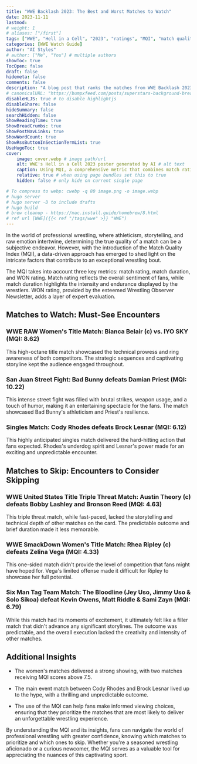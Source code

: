 ```yaml
---
title: "WWE Backlash 2023: The Best and Worst Matches to Watch"
date: 2023-11-11
lastmod:
# weight: 1
# aliases: ["/first"]
tags: ["WWE", "Hell in a Cell", "2023", "ratings", "MQI", "match quality index", "Bianca Belair", "Iyo Sky", "Seth Rollins", "Omos", "MVP", "Austin Theory", "Bobby Lashley", "Bronson Reed", "Rhea Ripley", "Zelina Vega", "Damian Priest", "Solo Sikoa", "Jey Uso", "Jimmy Uso", "Matt Riddle", "Kevin Owens", "Sami Zayn", "Cody Rhodes", "Brock Lesnar"]
categories: [WWE Watch Guide]
author: "AI Styles"
# author: ["Me", "You"] # multiple authors
showToc: true
TocOpen: false
draft: false
hidemeta: false
comments: false
description: "A blog post that ranks the matches from WWE Backlash 2023 based on a metric called the Match Quality Index (MQI), which combines the match rating & match length provided by Cageematch, and the WON rating, and gives recommendations on which ones to watch and which ones to skip."
# canonicalURL: "https://bumpxfeed.com/posts/superstars-background-breakdown-wwe-superstars-who-competed-at-backlash-2023-part-1/"
disableHLJS: true # to disable highlightjs
disableShare: false
hideSummary: false
searchHidden: false
ShowReadingTime: true
ShowBreadCrumbs: true
ShowPostNavLinks: true
ShowWordCount: true
ShowRssButtonInSectionTermList: true
UseHugoToc: true
cover:
    image: cover.webp # image path/url
    alt: WWE's Hell in a Cell 2023 poster generated by AI # alt text
    caption: Using MQI, a comprehensive metric that combines match rating and match length to provide a holistic assessment of the quality of each bout, here are the WWE Hell in a cell 2023 scores # display caption under cover
    relative: true # when using page bundles set this to true
    hidden: false # only hide on current single page

# To compress to webp: cwebp -q 80 image.png -o image.webp
# hugo server
# hugo server -D to include drafts
# hugo build
# brew cleanup - https://mac.install.guide/homebrew/8.html
# ref url [WWE]({{< ref "/tags/wwe" >}} "WWE")
---
```


In the world of professional wrestling, where athleticism, storytelling, and raw emotion intertwine, determining the true quality of a match can be a subjective endeavor. However, with the introduction of the Match Quality Index (MQI), a data-driven approach has emerged to shed light on the intricate factors that contribute to an exceptional wrestling bout.

The MQI takes into account three key metrics: match rating, match duration, and WON rating. Match rating reflects the overall sentiment of fans, while match duration highlights the intensity and endurance displayed by the wrestlers. WON rating, provided by the esteemed Wrestling Observer Newsletter, adds a layer of expert evaluation.

## Matches to Watch: Must-See Encounters

### WWE RAW Women's Title Match: Bianca Belair (c) vs. IYO SKY (MQI: 8.62)
This high-octane title match showcased the technical prowess and ring awareness of both competitors. The strategic sequences and captivating storyline kept the audience engaged throughout.

### San Juan Street Fight: Bad Bunny defeats Damian Priest (MQI: 10.22)
This intense street fight was filled with brutal strikes, weapon usage, and a touch of humor, making it an entertaining spectacle for the fans. The match showcased Bad Bunny's athleticism and Priest's resilience.

### Singles Match: Cody Rhodes defeats Brock Lesnar (MQI: 6.12)
This highly anticipated singles match delivered the hard-hitting action that fans expected. Rhodes's underdog spirit and Lesnar's power made for an exciting and unpredictable encounter.

## Matches to Skip: Encounters to Consider Skipping

### WWE United States Title Triple Threat Match: Austin Theory (c) defeats Bobby Lashley and Bronson Reed (MQI: 4.63)
This triple threat match, while fast-paced, lacked the storytelling and technical depth of other matches on the card. The predictable outcome and brief duration made it less memorable.

### WWE SmackDown Women's Title Match: Rhea Ripley (c) defeats Zelina Vega (MQI: 4.33)
This one-sided match didn't provide the level of competition that fans might have hoped for. Vega's limited offense made it difficult for Ripley to showcase her full potential.

### Six Man Tag Team Match: The Bloodline (Jey Uso, Jimmy Uso & Solo Sikoa) defeat Kevin Owens, Matt Riddle & Sami Zayn (MQI: 6.79)
While this match had its moments of excitement, it ultimately felt like a filler match that didn't advance any significant storylines. The outcome was predictable, and the overall execution lacked the creativity and intensity of other matches.

## Additional Insights

* The women's matches delivered a strong showing, with two matches receiving MQI scores above 7.5.

* The main event match between Cody Rhodes and Brock Lesnar lived up to the hype, with a thrilling and unpredictable outcome.

* The use of the MQI can help fans make informed viewing choices, ensuring that they prioritize the matches that are most likely to deliver an unforgettable wrestling experience.

By understanding the MQI and its insights, fans can navigate the world of professional wrestling with greater confidence, knowing which matches to prioritize and which ones to skip. Whether you're a seasoned wrestling aficionado or a curious newcomer, the MQI serves as a valuable tool for appreciating the nuances of this captivating sport.